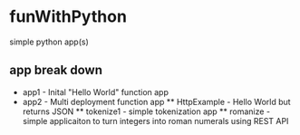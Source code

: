 # funWithPython
simple python app(s)


## app break down
* app1 - Inital "Hello World" function app
* app2 - Multi deployment function app
** HttpExample - Hello World but returns JSON
** tokenize1 - simple tokenization app
** romanize - simple applicaiton to turn integers into roman numerals using REST API

